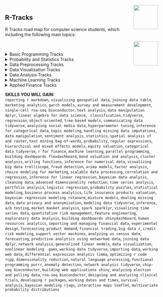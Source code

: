 <img align="right" width="80" height="80" src="https://github.com/cs-MohamedAyman/DataCamp-Tracks/blob/master/organizations-logos/datacamp.jpg">

## R-Tracks
R Tracks road map for computer science students, which including the following main topics:

<img align="right" width="80" height="80" src="https://github.com/cs-MohamedAyman/DataCamp-Tracks/blob/master/organizations-logos/r.jpg">
<br><br>

<details>
	<summary>Basic Programming Tracks</summary>
</details>

<details>
	<summary>Probability and Statistics Tracks</summary>
</details>

<details>
	<summary>Data Preprocessing Tracks</summary>
</details>

<details>
	<summary>Data Visualization Tracks</summary>
</details>

<details>
	<summary>Data Analysis Tracks</summary>
</details>

<details>
	<summary>Machine Learning Tracks</summary>
</details>

<details>
	<summary>Applied Finance Tracks</summary>
</details>

**SKILLS YOU WILL GAIN:**<br>
`reporting r markdown`, `visualizing geospatial data`, `joining data table`, `marketing analytics`, `garch models`, `survey and measurement development`, `single-cell rna-seq bioconductor`, `text analysis`, `data manipulation dplyr`, `linear algebra for data science`, ` classification`, `tidyverse`, `regression`, `object-oriented`, `tree-based models`, `communicating data tidyverse`, `analyzing social media data`, `hyperparameter tuning`, `inference for categorical data`, `topic modeling`, `handling missing data imputations`, `data manipulation`, `sentiment analysis`, `statistics`, `spatial analysis sf and raster`, `text mining bag-of-words`, `probability`, `regular expressions`, `hierarchical and mixed effects models`, `equity valuation`, `categorical data tidyverse`, `r for finance`, `machine learning`, `parallel programming`, `building dashboards flexdashboard`, `bond valuation and analysis`, `cluster analysis`, `writing functions`, `inference for numerical data`, `visualizing big data trelliscope`, `fraud detection`, `arima models`, `factor analysis`, `choice modeling for marketing`, `scalable data processing`, `correlation and regression`, `inference for linear regression`, `bayesian data analysis`, `cleaning data`, `advanced dimensionality reduction`, `time series analysis`, `portfolio analysis`, `logistic regression`, `probability puzzles`, `statistical modeling`, `business process analytics`, `life insurance products valuation`, `bayesian regression modeling rstanarm`, `mixture models`, `dealing missing data`, `data privacy and anonymization`, `modeling data tidyverse`, `inference`, `a/b testing`, `market basket analysis`, `spark sparklyr`, `visualizing time series data`, `quantitative risk management`, `feature engineering`, `exploratory data analysis`, `building dashboards shinydashboard`, `human resources analytics`, `importing and managing financial data`, `experimental design`, `forecasting product demand`, `financial trading`, `big data r`, `credit risk modeling`, `support vector machines`, `analyzing us census data`, `forecasting`, `predictive analytics using networked data`, `joining data dplyr`, `network analysis`, `generalized linear models`, `data visualization`, `nonlinear modeling  gams`, `working data tidyverse`, `importing data`, `working web data`, `differential expression analysis limma`, `optimizing r code rcpp`, `dimensionality reduction`, `natural language processing`, `functional programming purrr`, `anomaly detection`, `network analysis tidyverse`, `chip-seq bioconductor`, `building web applications shiny`, `analyzing election and polling data`, `rna-seq bioconductor`, `designing and analyzing clinical trials`, `developing r packages`, `working dates and times`, `survival analysis`, `bayesian modeling rjags`, `interactive maps leaflet`, `multivariate probability distributions`
